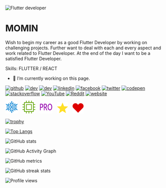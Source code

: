 ![Flutter developer](https://scontent.fjsr6-1.fna.fbcdn.net/v/t39.30808-6/s960x960/271179526_469276727919752_7535063249386228085_n.jpg?_nc_cat=111&ccb=1-5&_nc_sid=e3f864&_nc_ohc=ek4rN-bgFNoAX9jrZbY&_nc_ht=scontent.fjsr6-1.fna&oh=00_AT8ltNVKM_6qr406DStrK8mk5-Uc8xqC_kWiBIH-VKAFNQ&oe=61DD9BC0)

# MOMIN
Wish to begin my career as a good Flutter Developer by working on challenging projects. Further want to deal with each and every aspect and work related to Flutter Developer. At the end of the day I want to be a satisfied Flutter Developer.

Skills: FLUTTER / REACT 

- 🔭 I’m currently working on this page. 


[<img src='https://cdn.jsdelivr.net/npm/simple-icons@3.0.1/icons/github.svg' alt='github' height='40'>](https://github.com/fdmominbd)  [<img src='https://cdn.jsdelivr.net/npm/simple-icons@3.0.1/icons/dev-dot-to.svg' alt='dev' height='40'>](https://dev.to/fdmominbd)  [<img src='https://cdn.jsdelivr.net/npm/simple-icons@3.0.1/icons/hashnode.svg' alt='dev' height='40'>](u/fdmominbd)  [<img src='https://cdn.jsdelivr.net/npm/simple-icons@3.0.1/icons/linkedin.svg' alt='linkedin' height='40'>](https://www.linkedin.com/in/emominbd)  [<img src='https://cdn.jsdelivr.net/npm/simple-icons@3.0.1/icons/facebook.svg' alt='facebook' height='40'>](https://www.facebook.com/Eng-MOMIN-105503524297076/) [<img src='https://cdn.jsdelivr.net/npm/simple-icons@3.0.1/icons/twitter.svg' alt='twitter' height='40'>](https://twitter.com/fdmominbd)  [<img src='https://cdn.jsdelivr.net/npm/simple-icons@3.0.1/icons/codepen.svg' alt='codepen' height='40'>](https://codepen.io/fdmominbd) [<img src='https://cdn.jsdelivr.net/npm/simple-icons@3.0.1/icons/stackoverflow.svg' alt='stackoverflow' height='40'>](https://https://stackoverflow.com/users/17600968/fd-momin)  [<img src='https://cdn.jsdelivr.net/npm/simple-icons@3.0.1/icons/youtube.svg' alt='YouTube' height='40'>](https://www.youtube.com/c/islamAdvocacy)  [<img src='https://cdn.jsdelivr.net/npm/simple-icons@3.0.1/icons/reddit.svg' alt='Reddit' height='40'>](https://www.reddit.com/user/fdmominbd)  [<img src='https://cdn.jsdelivr.net/npm/simple-icons@3.0.1/icons/icloud.svg' alt='website' height='40'>](mominbd.net)  

<a href='https://archiveprogram.github.com/'><img src='https://raw.githubusercontent.com/acervenky/animated-github-badges/master/assets/acbadge.gif' width='40' height='40'></a> <a href='https://docs.github.com/en/developers'><img src='https://raw.githubusercontent.com/acervenky/animated-github-badges/master/assets/devbadge.gif' width='40' height='40'></a> <a href='https://github.com/pricing'><img src='https://raw.githubusercontent.com/acervenky/animated-github-badges/master/assets/pro.gif' width='40' height='40'></a> <a href='https://stars.github.com/'><img src='https://raw.githubusercontent.com/acervenky/animated-github-badges/master/assets/starbadge.gif' width='35' height='35'></a> <a href='https://docs.github.com/en/github/supporting-the-open-source-community-with-github-sponsors'><img src='https://raw.githubusercontent.com/acervenky/animated-github-badges/master/assets/sponsorbadge.gif' width='35' height='35'></a> 

[![trophy](https://github-profile-trophy.vercel.app/?username=fdmominbd)](https://github.com/ryo-ma/github-profile-trophy)

[![Top Langs](https://github-readme-stats.vercel.app/api/top-langs/?username=fdmominbd)](https://github.com/anuraghazra/github-readme-stats)

![GitHub stats](https://github-readme-stats.vercel.app/api?username=fdmominbd&show_icons=true)  

![GitHub Activity Graph](https://activity-graph.herokuapp.com/graph?username=fdmominbd)  

![GitHub metrics](https://metrics.lecoq.io/fdmominbd)  

![GitHub streak stats](https://github-readme-streak-stats.herokuapp.com/?user=fdmominbd)  

![Profile views](https://gpvc.arturio.dev/fdmominbd)  
